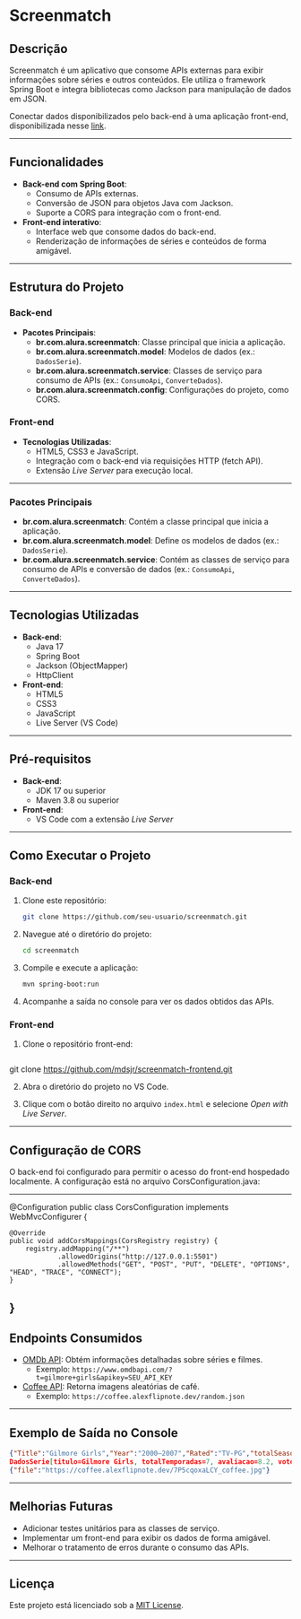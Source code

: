 # Screenmatch

## Descrição
Screenmatch é um aplicativo que consome APIs externas para exibir informações sobre séries e outros conteúdos. Ele utiliza o framework Spring Boot e integra bibliotecas como Jackson para manipulação de dados em JSON.

Conectar dados disponibilizados pelo back-end à uma aplicação front-end, disponibilizada nesse [link](https://github.com/mdsjr/java-web-front).

---

## Funcionalidades

- **Back-end com Spring Boot**:
    - Consumo de APIs externas.
    - Conversão de JSON para objetos Java com Jackson.
    - Suporte a CORS para integração com o front-end.
- **Front-end interativo**:
    - Interface web que consome dados do back-end.
    - Renderização de informações de séries e conteúdos de forma amigável.

---

## Estrutura do Projeto

### Back-end

- **Pacotes Principais**:
    - **br.com.alura.screenmatch**: Classe principal que inicia a aplicação.
    - **br.com.alura.screenmatch.model**: Modelos de dados (ex.: `DadosSerie`).
    - **br.com.alura.screenmatch.service**: Classes de serviço para consumo de APIs (ex.: `ConsumoApi`, `ConverteDados`).
    - **br.com.alura.screenmatch.config**: Configurações do projeto, como CORS.

### Front-end

- **Tecnologias Utilizadas**:
    - HTML5, CSS3 e JavaScript.
    - Integração com o back-end via requisições HTTP (fetch API).
    - Extensão *Live Server* para execução local.

---

### Pacotes Principais

- **br.com.alura.screenmatch**: Contém a classe principal que inicia a aplicação.
- **br.com.alura.screenmatch.model**: Define os modelos de dados (ex.: `DadosSerie`).
- **br.com.alura.screenmatch.service**: Contém as classes de serviço para consumo de APIs e conversão de dados (ex.: `ConsumoApi`, `ConverteDados`).

---

## Tecnologias Utilizadas

- **Back-end**:
    - Java 17
    - Spring Boot
    - Jackson (ObjectMapper)
    - HttpClient
- **Front-end**:
    - HTML5
    - CSS3
    - JavaScript
    - Live Server (VS Code)

---

## Pré-requisitos

- **Back-end**:
    - JDK 17 ou superior
    - Maven 3.8 ou superior
- **Front-end**:
    - VS Code com a extensão *Live Server*

---

## Como Executar o Projeto

### Back-end

1. Clone este repositório:
   ```bash
   git clone https://github.com/seu-usuario/screenmatch.git
   ```
2. Navegue até o diretório do projeto:
   ```bash
   cd screenmatch
   ```
3. Compile e execute a aplicação:
   ```bash
   mvn spring-boot:run
   ```
4. Acompanhe a saída no console para ver os dados obtidos das APIs.

### Front-end

1. Clone o repositório front-end:
   ```bash
git clone https://github.com/mdsjr/screenmatch-frontend.git

2. Abra o diretório do projeto no VS Code.

3. Clique com o botão direito no arquivo `index.html` e selecione *Open with Live Server*.

---
## Configuração de CORS
O back-end foi configurado para permitir o acesso do front-end hospedado localmente. 
A configuração está no arquivo CorsConfiguration.java:

---
@Configuration
public class CorsConfiguration implements WebMvcConfigurer {

    @Override
    public void addCorsMappings(CorsRegistry registry) {
        registry.addMapping("/**")
                .allowedOrigins("http://127.0.0.1:5501")
                .allowedMethods("GET", "POST", "PUT", "DELETE", "OPTIONS", "HEAD", "TRACE", "CONNECT");
    }
}
---

## Endpoints Consumidos

- [OMDb API](https://www.omdbapi.com): Obtém informações detalhadas sobre séries e filmes.
  - Exemplo: `https://www.omdbapi.com/?t=gilmore+girls&apikey=SEU_API_KEY`
- [Coffee API](https://coffee.alexflipnote.dev): Retorna imagens aleatórias de café.
  - Exemplo: `https://coffee.alexflipnote.dev/random.json`

---

## Exemplo de Saída no Console

```json
{"Title":"Gilmore Girls","Year":"2000–2007","Rated":"TV-PG","totalSeasons":"7","imdbRating":"8.2","imdbVotes":"155,340"}
DadosSerie[titulo=Gilmore Girls, totalTemporadas=7, avaliacao=8.2, votos=155,340]
{"file":"https://coffee.alexflipnote.dev/7P5cqoxaLCY_coffee.jpg"}
```

---

## Melhorias Futuras

- Adicionar testes unitários para as classes de serviço.
- Implementar um front-end para exibir os dados de forma amigável.
- Melhorar o tratamento de erros durante o consumo das APIs.

---

## Licença
Este projeto está licenciado sob a [MIT License](LICENSE).
